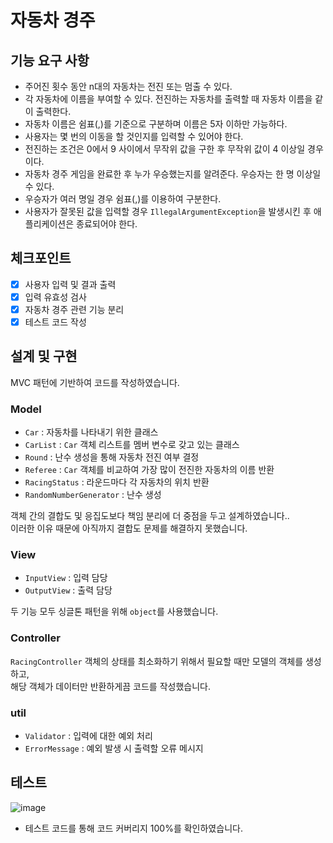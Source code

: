 # 자동차 경주
## 기능 요구 사항
- 주어진 횟수 동안 n대의 자동차는 전진 또는 멈출 수 있다.
- 각 자동차에 이름을 부여할 수 있다. 전진하는 자동차를 출력할 때 자동차 이름을 같이 출력한다.
- 자동차 이름은 쉼표(,)를 기준으로 구분하며 이름은 5자 이하만 가능하다.
- 사용자는 몇 번의 이동을 할 것인지를 입력할 수 있어야 한다.
- 전진하는 조건은 0에서 9 사이에서 무작위 값을 구한 후 무작위 값이 4 이상일 경우이다.
- 자동차 경주 게임을 완료한 후 누가 우승했는지를 알려준다. 우승자는 한 명 이상일 수 있다.
- 우승자가 여러 명일 경우 쉼표(,)를 이용하여 구분한다.
- 사용자가 잘못된 값을 입력할 경우 `IllegalArgumentException`을 발생시킨 후 애플리케이션은 종료되어야 한다.

## 체크포인트
- [x] 사용자 입력 및 결과 출력
- [x] 입력 유효성 검사
- [x] 자동차 경주 관련 기능 분리
- [x] 테스트 코드 작성

## 설계 및 구현
MVC 패턴에 기반하여 코드를 작성하였습니다.
### Model
- `Car` : 자동차를 나타내기 위한 클래스
- `CarList` : `Car` 객체 리스트를 멤버 변수로 갖고 있는 클래스
- `Round` : 난수 생성을 통해 자동차 전진 여부 결정
- `Referee` : `Car` 객체를 비교하여 가장 많이 전진한 자동차의 이름 반환
- `RacingStatus` : 라운드마다 각 자동차의 위치 반환
- `RandomNumberGenerator` : 난수 생성

객체 간의 결합도 및 응집도보다 책임 분리에 더 중점을 두고 설계하였습니다.. <br>
이러한 이유 때문에 아직까지 결합도 문제를 해결하지 못했습니다.

### View
- `InputView` : 입력 담당
- `OutputView` : 출력 담당

두 기능 모두 싱글톤 패턴을 위해 `object`를 사용했습니다.

### Controller
`RacingController` 객체의 상태를 최소화하기 위해서 필요할 때만 모델의 객체를 생성하고, <br>
해당 객체가 데이터만 반환하게끔 코드를 작성했습니다.

### util
- `Validator` : 입력에 대한 예외 처리
- `ErrorMessage` : 예외 발생 시 출력할 오류 메시지

## 테스트
![image](https://gist.github.com/user-attachments/assets/d949d41c-4025-4f69-a0a2-7fef20519bc3)
- 테스트 코드를 통해 코드 커버리지 100%를 확인하였습니다.
